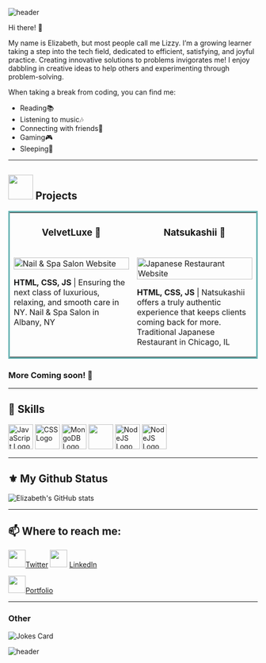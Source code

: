<!--Header-->
![header](https://capsule-render.vercel.app/api?type=waving&color=gradient&height=250&section=header&text=Elizabeth%20Hong&fontSize=70&render&animation=fadeIn&fontAlignY=40)

<!--Bio-->

Hi there! 👋

My name is Elizabeth, but most people call me Lizzy. I’m a growing learner taking a step into the tech field, dedicated to efficient, satisfying, and joyful practice. Creating innovative solutions to problems invigorates me! I enjoy dabbling in creative ideas to help others and experimenting through problem-solving.

When taking a break from coding, you can find me:

 <ul>
 <li>Reading📚</li>
 <li>Listening to music🎶</li>
 <li>Connecting with friends👯</li>
 <li>Gaming🎮</li>
 <li>Sleeping🛌</li>
</ul>

____

<!--Projects-->

<h2><img src="https://user-images.githubusercontent.com/80926238/185813559-5e1c8ce8-170c-4321-bb2b-812075a2f3c4.png" width="50" height="50"/> Projects</h2>

<table bordercolor="#66b2b2">
  <tr>
    <td width="50%" valign="top">
      <h3 align="center">VelvetLuxe 💅</h3>
        <br/>
        <a target="_blank" href="https://velvetluxe.netlify.app/">
            <img src="images/VelvetLuxe.gif" width="100%" alt="Nail & Spa Salon Website"/>
        </a>
        <br/>        
  <a href="https://velvetluxe.netlify.app/" target="_blank">
  </a>
<p><strong>HTML, CSS, JS</strong> | Ensuring the next class of luxurious, relaxing, and smooth care in NY. Nail & Spa Salon in Albany, NY</p>
    </td>
    <td width="50%" valign="top">
      <h3 align="center">Natsukashii 🍣</h3>
        <br/>
        <a target="_blank" href="https://lizzyhong0.wixsite.com/natsukashii">
            <img src="images/Natsukashii.gif" width="100%" alt="Japanese Restaurant Website"/>
        </a>
        <br/>
  <a href="https://lizzyhong0.wixsite.com/natsukashii" target="_blank">
  </a>
  
<p><strong>HTML, CSS, JS</strong> | Natsukashii offers a truly authentic experience that keeps clients coming back for more. Traditional Japanese Restaurant in Chicago, IL</p>
    </td>
  </tr>
  </table>

<h3>More Coming soon! 🥰</h3>

___


<!--Skills-->

<h2>🧰 Skills</h2>

<!--JS-->
<img src="https://cdn.worldvectorlogo.com/logos/logo-javascript.svg" alt="JavaScript Logo" width="50" height="50"/> <!--CSS--><img src="https://cdn.jsdelivr.net/gh/devicons/devicon/icons/css3/css3-original.svg" alt="CSS Logo" width="50" height="50"/> <!--MongoDB--><img src="https://cdn.worldvectorlogo.com/logos/mongodb-icon-1.svg" alt="MongoDB Logo" width="50" height="50"/> <!--Express--><img src="https://cdn.jsdelivr.net/gh/devicons/devicon/icons/express/express-original.svg" width="50" height="50"/> <!--React--><img src="https://cdn.worldvectorlogo.com/logos/react-2.svg" alt="NodeJS Logo" width="50" height="50"/> <!--NodeJS--><img src="https://cdn.worldvectorlogo.com/logos/nodejs-icon.svg" alt="NodeJS Logo" width="50" height="50"/>
<!--GH Status-->

___

<h2>⚜️ My Github Status</h2>


![Elizabeth's GitHub stats](https://github-readme-stats.vercel.app/api?username=lizzyjhong&show_icons=true&theme=tokyonight&count_private=true)

___

<!--Socials-->

<h2>📫 Where to reach me:</h2>

<img src="https://cdn.jsdelivr.net/gh/devicons/devicon/icons/twitter/twitter-original.svg" href="https://twitter.com/lizzyhong0" width="35" height="35"/><a href="https://twitter.com/lizzyhong0">Twitter</a> <img src="https://cdn.jsdelivr.net/gh/devicons/devicon/icons/linkedin/linkedin-original.svg" href="https://linkedin.com/elizabeth-jihye-hong" width="35" height="35"/> <a href="https://linkedin.com/elizabeth-jihye-hong">LinkedIn</a> 

<img src="https://www.reshot.com/preview-assets/icons/3N6KJZSLE4/computer-3N6KJZSLE4.svg" href="https://lizzyhong.netlify.app/" width="35" height="35"><a href="https://lizzyhong.netlify.app/">Portfolio</a> 

___

<!--Other-->

<h3>Other</h3>


![Jokes Card](https://readme-jokes.vercel.app/api?theme=tokyonight)
  
<!--Footer-->

![header](https://capsule-render.vercel.app/api?type=waving&color=gradient&height=200&section=footer&%20&fontSize=90&render&animation=fadeIn)


<!--
**lizzyjhong/lizzyjhong** is a ✨ _special_ ✨ repository because its `README.md` (this file) appears on your GitHub profile.

Here are some ideas to get you started:

- 🔭 I’m currently working on ...
- 🌱 I’m currently learning ...
- 👯 I’m looking to collaborate on ...
- 🤔 I’m looking for help with ...
- 💬 Ask me about ...
- 📫 How to reach me: ...
- 😄 Pronouns: ...
- ⚡ Fun fact: ...
-->
